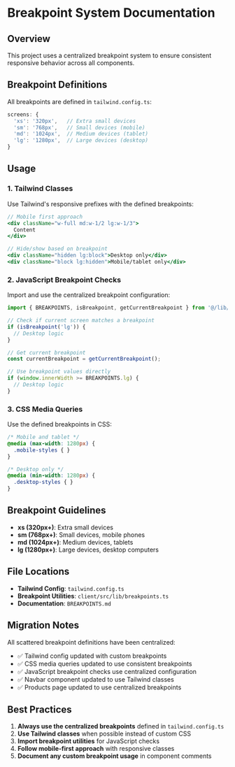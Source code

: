 # Breakpoint System Documentation

## Overview
This project uses a centralized breakpoint system to ensure consistent responsive behavior across all components.

## Breakpoint Definitions

All breakpoints are defined in `tailwind.config.ts`:

```typescript
screens: {
  'xs': '320px',   // Extra small devices
  'sm': '768px',   // Small devices (mobile)
  'md': '1024px',  // Medium devices (tablet)
  'lg': '1280px',  // Large devices (desktop)
}
```

## Usage

### 1. Tailwind Classes
Use Tailwind's responsive prefixes with the defined breakpoints:

```jsx
// Mobile first approach
<div className="w-full md:w-1/2 lg:w-1/3">
  Content
</div>

// Hide/show based on breakpoint
<div className="hidden lg:block">Desktop only</div>
<div className="block lg:hidden">Mobile/tablet only</div>
```

### 2. JavaScript Breakpoint Checks
Import and use the centralized breakpoint configuration:

```typescript
import { BREAKPOINTS, isBreakpoint, getCurrentBreakpoint } from '@/lib/breakpoints';

// Check if current screen matches a breakpoint
if (isBreakpoint('lg')) {
  // Desktop logic
}

// Get current breakpoint
const currentBreakpoint = getCurrentBreakpoint();

// Use breakpoint values directly
if (window.innerWidth >= BREAKPOINTS.lg) {
  // Desktop logic
}
```

### 3. CSS Media Queries
Use the defined breakpoints in CSS:

```css
/* Mobile and tablet */
@media (max-width: 1280px) {
  .mobile-styles { }
}

/* Desktop only */
@media (min-width: 1280px) {
  .desktop-styles { }
}
```

## Breakpoint Guidelines

- **xs (320px+)**: Extra small devices
- **sm (768px+)**: Small devices, mobile phones
- **md (1024px+)**: Medium devices, tablets
- **lg (1280px+)**: Large devices, desktop computers

## File Locations

- **Tailwind Config**: `tailwind.config.ts`
- **Breakpoint Utilities**: `client/src/lib/breakpoints.ts`
- **Documentation**: `BREAKPOINTS.md`

## Migration Notes

All scattered breakpoint definitions have been centralized:
- ✅ Tailwind config updated with custom breakpoints
- ✅ CSS media queries updated to use consistent breakpoints
- ✅ JavaScript breakpoint checks use centralized configuration
- ✅ Navbar component updated to use Tailwind classes
- ✅ Products page updated to use centralized breakpoints

## Best Practices

1. **Always use the centralized breakpoints** defined in `tailwind.config.ts`
2. **Use Tailwind classes** when possible instead of custom CSS
3. **Import breakpoint utilities** for JavaScript checks
4. **Follow mobile-first approach** with responsive classes
5. **Document any custom breakpoint usage** in component comments 